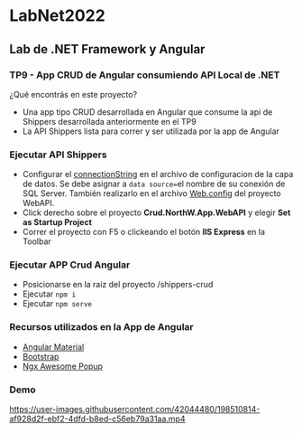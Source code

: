 # LabNet2022

## Lab de .NET Framework y Angular 

### TP9 - App CRUD de Angular consumiendo API Local de .NET

¿Qué encontrás en este proyecto?

- Una app tipo CRUD desarrollada en Angular que consume la api de Shippers desarrollada anteriormente en el TP9
- La API Shippers lista para correr y ser utilizada por la app de Angular

### Ejecutar API Shippers
- Configurar el [connectionString](https://github.com/Marcelo1197/LabNet2022/blob/c1469a0739af9e50d16d690897c87472157246bd/api-shippers/Crud.NorthW.App/Crud.NorthW.App.Data/App.config#L17) en el archivo de configuracion de la capa de datos. Se debe asignar a `data source=`el nombre de su conexión de SQL Server. También realizarlo en el archivo [Web.config](https://github.com/Marcelo1197/LabNet2022/blob/24613243d7e5101b37215f01d756df8b1c60be79/api-shippers/Crud.NorthW.App/Crud.NorthW.App.WebAPI/Web.config#L69) del proyecto WebAPI.
- Click derecho sobre el proyecto **Crud.NorthW.App.WebAPI** y elegir **Set as Startup Project**
- Correr el proyecto con F5 o clickeando el botón **IIS Express** en la Toolbar

### Ejecutar APP Crud Angular
- Posicionarse en la raíz del proyecto /shippers-crud
- Ejecutar `npm i`
- Ejecutar `npm serve` 

### Recursos utilizados en la App de Angular
- [Angular Material](https://material.angular.io/guide/getting-started)
- [Bootstrap](https://getbootstrap.com/)
- [Ngx Awesome Popup](https://costlydeveloper.github.io/ngx-awesome-popup/#/)

### Demo



https://user-images.githubusercontent.com/42044480/198510814-af928d2f-ebf2-4dfd-b8ed-c56eb79a31aa.mp4

